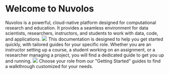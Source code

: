 # Welcome to Nuvolos

Nuvolos is a powerful, cloud-native platform designed for computational research and education. It provides a seamless environment for data scientists, researchers, instructors, and students to work with data, code, and applications.
<img src=".gitbook/assets/collage2.jpg">
This documentation is designed to help you get started quickly, with tailored guides for your specific role. Whether you are an instructor setting up a course, a student working on an assignment, or a researcher managing a project, you will find a dedicated guide to get you up and running.
<img src=".gitbook/assets/collage2.jpg">
Choose your role from our "Getting Started" guides to find a walkthrough customized for your needs.